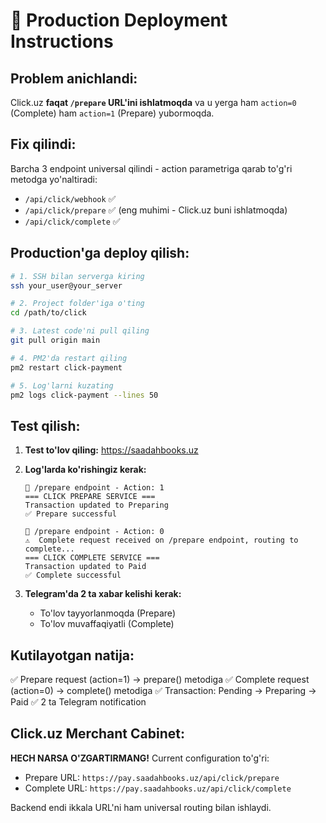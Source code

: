 # 🚀 Production Deployment Instructions

## Problem anichlandi:
Click.uz **faqat `/prepare` URL'ini ishlatmoqda** va u yerga ham `action=0` (Complete) ham `action=1` (Prepare) yubormoqda.

## Fix qilindi:
Barcha 3 endpoint universal qilindi - action parametriga qarab to'g'ri metodga yo'naltiradi:
- `/api/click/webhook` ✅
- `/api/click/prepare` ✅ (eng muhimi - Click.uz buni ishlatmoqda)
- `/api/click/complete` ✅

## Production'ga deploy qilish:

```bash
# 1. SSH bilan serverga kiring
ssh your_user@your_server

# 2. Project folder'iga o'ting
cd /path/to/click

# 3. Latest code'ni pull qiling
git pull origin main

# 4. PM2'da restart qiling
pm2 restart click-payment

# 5. Log'larni kuzating
pm2 logs click-payment --lines 50
```

## Test qilish:

1. **Test to'lov qiling:** https://saadahbooks.uz
2. **Log'larda ko'rishingiz kerak:**
   ```
   🔔 /prepare endpoint - Action: 1
   === CLICK PREPARE SERVICE ===
   Transaction updated to Preparing
   ✅ Prepare successful
   
   🔔 /prepare endpoint - Action: 0
   ⚠️  Complete request received on /prepare endpoint, routing to complete...
   === CLICK COMPLETE SERVICE ===
   Transaction updated to Paid
   ✅ Complete successful
   ```

3. **Telegram'da 2 ta xabar kelishi kerak:**
   - To'lov tayyorlanmoqda (Prepare)
   - To'lov muvaffaqiyatli (Complete)

## Kutilayotgan natija:
✅ Prepare request (action=1) → prepare() metodiga
✅ Complete request (action=0) → complete() metodiga
✅ Transaction: Pending → Preparing → Paid
✅ 2 ta Telegram notification

## Click.uz Merchant Cabinet:
**HECH NARSA O'ZGARTIRMANG!** Current configuration to'g'ri:
- Prepare URL: `https://pay.saadahbooks.uz/api/click/prepare`
- Complete URL: `https://pay.saadahbooks.uz/api/click/complete`

Backend endi ikkala URL'ni ham universal routing bilan ishlaydi.

